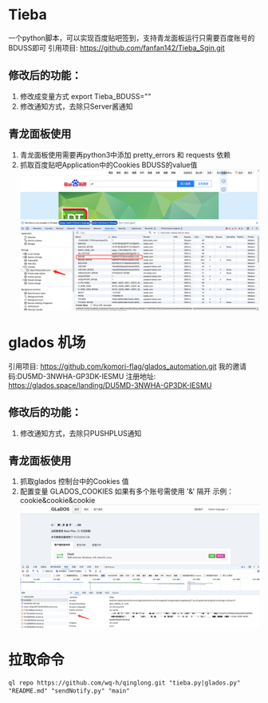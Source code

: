 # Tieba
一个python脚本，可以实现百度贴吧签到，支持青龙面板运行只需要百度账号的BDUSS即可
引用项目: https://github.com/fanfan142/Tieba_Sgin.git
## 修改后的功能：
1. 修改成变量方式
   export Tieba_BDUSS=""
2. 修改通知方式，去除只Server酱通知
## 青龙面板使用
1. 青龙面板使用需要再python3中添加 pretty_errors 和 requests 依赖
2. 抓取百度贴吧Application中的Cookies BDUSS的value值
   ![image-20240302121449165](https://github.com/wq-h/pictures/blob/main/tieba_network.png?raw=true)
# glados 机场
引用项目: https://github.com/komori-flag/glados_automation.git
我的邀请码:DU5MD-3NWHA-GP3DK-IESMU 注册地址: https://glados.space/landing/DU5MD-3NWHA-GP3DK-IESMU
## 修改后的功能：  
1. 修改通知方式，去除只PUSHPLUS通知
## 青龙面板使用
1. 抓取glados 控制台中的Cookies 值
2. 配置变量 GLADOS_COOKIES 如果有多个账号需使用 '&' 隔开 示例：cookie&cookie&cookie
   ![image-20240302121449165](https://github.com/wq-h/pictures/blob/main/glados_network.jpg?raw=true)
  
# 拉取命令
```shell
ql repo https://github.com/wq-h/qinglong.git "tieba.py|glados.py" "README.md" "sendNotify.py" "main"
```
